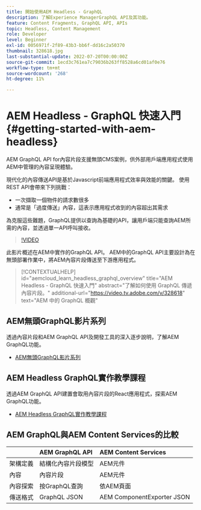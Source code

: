```yaml
---
title: 開始使用AEM Headless - GraphQL
description: 了解Experience ManagerGraphQL API及其功能。
feature: Content Fragments, GraphQL API, APIs
topic: Headless, Content Management
role: Developer
level: Beginner
exl-id: 0056971f-2f89-43b3-bb6f-dd16c2a50370
thumbnail: 328618.jpg
last-substantial-update: 2022-07-20T00:00:00Z
source-git-commit: 1ecd3c761ea7c79036b263ff8528a6cd01af0e76
workflow-type: tm+mt
source-wordcount: '268'
ht-degree: 11%

---
```


# AEM Headless - GraphQL 快速入門 {#getting-started-with-aem-headless}

AEM GraphQL API for內容片段支援無頭CMS案例，供外部用戶端應用程式使用AEM中管理的內容呈現體驗。

現代化的內容傳送API是基於Javascript前端應用程式效率與效能的關鍵。 使用REST API會帶來下列挑戰：

* 一次擷取一個物件的請求數很多
* 通常是「過度傳送」內容，這表示應用程式收到的內容超出其需求

為克服這些難題，GraphQL提供以查詢為基礎的API，讓用戶端只能查詢AEM所需的內容，並透過單一API呼叫接收。

>[!VIDEO](https://video.tv.adobe.com/v/328618/?quality=12&learn=on)

此影片概述在AEM中實作的GraphQL API。 AEM中的GraphQL API主要設計為在無頭部署作業中，將AEM內容片段傳送至下游應用程式。

>[!CONTEXTUALHELP]
>id="aemcloud_learn_headless_graphql_overview"
>title="AEM Headless - GraphQL 快速入門"
>abstract="了解如何使用 GraphQL 傳遞內容片段。"
>additional-url="https://video.tv.adobe.com/v/328618" text="AEM 中的 GraphQL 概觀"

## AEM無頭GraphQL影片系列

透過內容片段和AEM GraphQL API及開發工具的深入逐步說明，了解AEM GraphQL功能。

* [AEM無頭GraphQL影片系列](./video-series/modeling-basics.md)

## AEM Headless GraphQL實作教學課程

透過AEM GraphQL API建置會取用內容片段的React應用程式，探索AEM GraphQL功能。

* [AEM Headless GraphQL實作教學課程](./multi-step/overview.md)

## AEM GraphQL與AEM Content Services的比較

|  | AEM GraphQL API | AEM Content Services |
|--------------------------------|:-----------------|:---------------------|
| 架構定義 | 結構化內容片段模型 | AEM元件 |
| 內容 | 內容片段 | AEM元件 |
| 內容探索 | 按GraphQL查詢 | 依AEM頁面 |
| 傳送格式 | GraphQL JSON | AEM ComponentExporter JSON |
